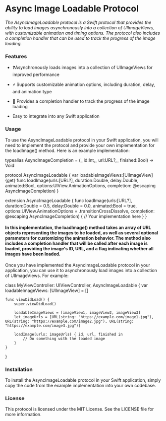 # Async Image Loadable Protocol  
  

*The AsyncImageLoadable protocol is a Swift protocol that provides the ability to load images asynchronously into a collection of UIImageViews, with customizable animation and timing options. The protocol also includes a completion handler that can be used to track the progress of the image loading.*  
  



### Features  
- ❓Asynchronously loads images into a collection of UIImageViews for improved performance
  
  

- ⚡ Supports customizable animation options, including duration, delay, and animation type  
  

- 💫 Provides a completion handler to track the progress of the image loading  
  

- Easy to integrate into any Swift application  
  



### Usage  
To use the AsyncImageLoadable protocol in your Swift application, you will need to implement the protocol and provide your own implementation for the loadImage() method. Here is an example implementation:  
  

typealias AsyncImageCompletion = (_ id:Int,_ url:URL?,_ finished:Bool) -> Void

protocol AsyncImageLoadable {
    var loadableImageViews:[UIImageView] {get}
    func loadImage(urls:[URL?],
                   duration:Double,
                   delay:Double,
                   animated:Bool,
                   options:UIView.AnimationOptions,
                   completion: @escaping AsyncImageCompletion)
}

extension AsyncImageLoadable {
    func loadImage(urls:[URL?],
                   duration:Double = 0.5,
                   delay:Double = 0.0,
                   animated:Bool = true,
                   options:UIView.AnimationOptions = .transitionCrossDissolve,
                   completion: @escaping AsyncImageCompletion) {
        // Your implementation here
    }
}  
  

#### In this implementation, the loadImage() method takes an array of URL objects representing the images to be loaded, as well as several optional parameters for customizing the animation behavior. The method also includes a completion handler that will be called after each image is loaded, providing the image's ID, URL, and a flag indicating whether all images have been loaded.

Once you have implemented the AsyncImageLoadable protocol in your application, you can use it to asynchronously load images into a collection of UIImageViews. For example:  
  

class MyViewController: UIViewController, AsyncImageLoadable {
    var loadableImageViews: [UIImageView] = []

    func viewDidLoad() {
        super.viewDidLoad()

        loadableImageViews = [imageView1, imageView2, imageView3]
        let imageUrls = [URL(string: "https://example.com/image1.jpg"), URL(string: "https://example.com/image2.jpg"), URL(string: "https://example.com/image3.jpg")]
        
        loadImage(urls: imageUrls) { id, url, finished in
            // Do something with the loaded image
        }
    }
}  
  



### Installation  
To install the AsyncImageLoadable protocol in your Swift application, simply copy the code from the example implementation into your own codebase.  
  



### License  
This protocol is licensed under the MIT License. See the LICENSE file for more information.  

<br />
